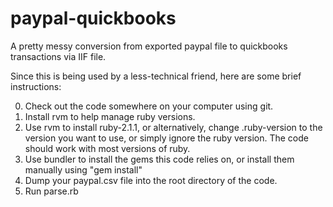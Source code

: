 paypal-quickbooks
=================

A pretty messy conversion from exported paypal file to quickbooks transactions via IIF file.

Since this is being used by a less-technical friend, here are some brief instructions:

0. Check out the code somewhere on your computer using git.
1. Install rvm to help manage ruby versions.
2. Use rvm to install ruby-2.1.1, or alternatively, change .ruby-version to the version you want to use, or simply ignore the ruby version. The code should work with most versions of ruby.
3. Use bundler to install the gems this code relies on, or install them manually using "gem install"
4. Dump your paypal.csv file into the root directory of the code.
5. Run parse.rb
